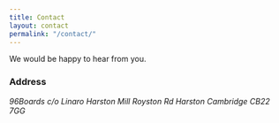 ```yaml
---
title: Contact
layout: contact
permalink: "/contact/"
---
```

<div class="row no-padding">
    <div class="contact-hero text-center">
        We would be happy to hear from you.
    </div>
</div>

<div class="container">
<div class="col-md-3">
<h3>Address</h3>
<address>
96Boards c/o Linaro
Harston Mill
Royston Rd
Harston
Cambridge
CB22 7GG
</address>

<br>
</div>
<div class="col-md-9">

</div>
</div>
